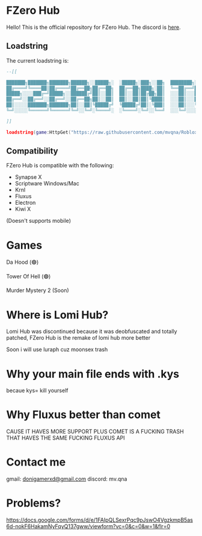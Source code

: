 # FZero Hub
Hello! This is the official repository for FZero Hub. The discord is [here](https://discord.gg/c5vJVrQQD6).

## Loadstring
The current loadstring is:
```lua
--[[

███████╗███████╗███████╗██████╗░░█████╗░  ░█████╗░███╗░░██╗  ████████╗░█████╗░██████╗░
██╔════╝╚════██║██╔════╝██╔══██╗██╔══██╗  ██╔══██╗████╗░██║  ╚══██╔══╝██╔══██╗██╔══██╗
█████╗░░░░███╔═╝█████╗░░██████╔╝██║░░██║  ██║░░██║██╔██╗██║  ░░░██║░░░██║░░██║██████╔╝
██╔══╝░░██╔══╝░░██╔══╝░░██╔══██╗██║░░██║  ██║░░██║██║╚████║  ░░░██║░░░██║░░██║██╔═══╝░
██║░░░░░███████╗███████╗██║░░██║╚█████╔╝  ╚█████╔╝██║░╚███║  ░░░██║░░░╚█████╔╝██║░░░░░
╚═╝░░░░░╚══════╝╚══════╝╚═╝░░╚═╝░╚════╝░  ░╚════╝░╚═╝░░╚══╝  ░░░╚═╝░░░░╚════╝░╚═╝░░░░░

]]

loadstring(game:HttpGet("https://raw.githubusercontent.com/mvqna/Roblox/main/FZero/Main.kys"))()
```
## Compatibility
FZero Hub is compatible with the following:
* Synapse X
* Scriptware Windows/Mac
* Krnl 
* Fluxus
* Electron
* Kiwi X

  
(Doesn't supports mobile)


# Games

Da Hood (🟢)

Tower Of Hell (🟢)

Murder Mystery 2  (Soon)

# Where is Lomi Hub?

Lomi Hub was discontinued because it was deobfuscated and totally patched, FZero Hub is  the remake of lomi hub more better

Soon i will use luraph cuz moonsex trash

# Why your main file ends with .kys
becaue
kys= kill yourself

# Why Fluxus better than comet

CAUSE IT HAVES MORE SUPPORT PLUS COMET IS A FUCKING TRASH THAT HAVES THE SAME FUCKING FLUXUS API 

# Contact me

gmail: donigamerxd@gmail.com
discord: mv.qna

# Problems?

https://docs.google.com/forms/d/e/1FAIpQLSexrPqc9pJswO4VgzkmpB5as6d-nokF6HakamNyFqyQ137gww/viewform?vc=0&c=0&w=1&flr=0
